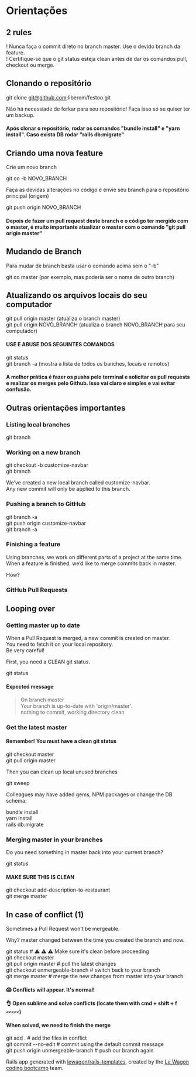# Orientações

## 2 rules

 !   Nunca faça o commit direto no branch master. Use o devido branch da feature.   
 !   Certifique-se que o git status esteja clean antes de dar os comandos pull, checkout ou merge.
 
## Clonando o repositório

git clone git@github.com:liberom/festoo.git

Não há necessiade de forkar para seu repositório! Faça isso só se quiser ter um backup.
#### Após clonar o repositório, rodar os comandos "bundle install" e "yarn install". Caso exista DB rodar "rails db:migrate"

## Criando uma nova feature

Crie um novo branch

git co -b NOVO_BRANCH

Faça as devidas alterações no código e envie seu branch para o repositório principal (origem)

git push origin NOVO_BRANCH
#### Depois de fazer um pull request deste branch e o código ter mergido com o master, é muito importante atualizar o master com o comando "git pull origin master"

## Mudando de Branch

Para mudar de branch basta usar o comando acima sem o "-b"

git co master (por exemplo, mas poderia ser o nome de outro branch)

## Atualizando os arquivos locais do seu computador

git pull origin master (atualiza o branch master)   
git pull origin NOVO_BRANCH (atualiza o branch NOVO_BRANCH para seu computador)    

#### USE E ABUSE DOS SEGUINTES COMANDOS
git status   
git branch -a (mostra a lista de todos os banches, locais e remotos)

#### A melhor prática é fazer os pushs pelo terminal e solicitar os pull requests e realizar os merges pelo Github. Isso vai claro e simples e vai evitar confusão.



## Outras orientações importantes

### Listing local branches

git branch

### Working on a new branch

git checkout -b customize-navbar   
git branch

We’ve created a new local branch called customize-navbar.   
Any new commit will only be applied to this branch.

### Pushing a branch to GitHub

git branch -a   
git push origin customize-navbar   
git branch -a

### Finishing a feature

Using branches, we work on different parts of a project at the same time.   
When a feature is finished, we’d like to merge commits back in master.

How?

### GitHub Pull Requests

## Looping over

### Getting master up to date

When a Pull Request is merged, a new commit is created on master.   
You need to fetch it on your local repository.   
Be very careful!

First, you need a CLEAN git status.

git status
#### Expected message
> On branch master   
> Your branch is up-to-date with 'origin/master'.   
> nothing to commit, working directory clean

### Get the latest master

#### Remember! You must have a **clean** git status
git checkout master   
git pull origin master

Then you can clean up local unused branches

git sweep

Colleagues may have added gems, NPM packages or change the DB schema:

bundle install   
yarn install   
rails db:migrate

### Merging master in your branches

Do you need something in master back into your current branch?

git status
#### MAKE SURE THIS IS CLEAN
git checkout add-description-to-restaurant   
git merge master



## In case of conflict (1)

Sometimes a Pull Request won’t be mergeable.

Why? master changed between the time you created the branch and now.

git status      # ⚠️ ⚠️ ⚠️ Make sure it's clean before proceeding   
git checkout master   
git pull origin master          # pull the latest changes   
git checkout unmergeable-branch # switch back to your branch   
git merge master                # merge the new changes from master into your branch   

#### 😱 Conflicts will appear. It's normal!
#### 👌 Open sublime and solve conflicts (locate them with cmd + shift + f `<<<<<`)
#### When solved, we need to finish the merge

git add .                           # add the files in conflict   
git commit --no-edit                # commit using the default commit message   
git push origin unmergeable-branch  # push our branch again




Rails app generated with [lewagon/rails-templates](https://github.com/lewagon/rails-templates), created by the [Le Wagon coding bootcamp](https://www.lewagon.com) team.
